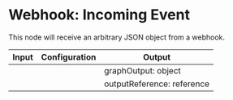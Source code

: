 # Webhook: Incoming Event

This node will receive an arbitrary JSON object from a webhook.

| Input | Configuration | Output                     |
| ----- | ------------- | -------------------------- |
|       |               | graphOutput: object        |
|       |               | outputReference: reference |
